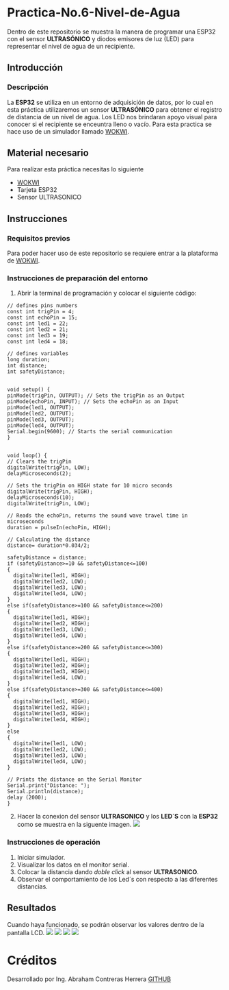 # Practica-No.6-Nivel-de-Agua
Dentro de este repositorio se muestra la manera de programar una ESP32 con el sensor **ULTRASÓNICO** y diodos emisores de luz (LED) para representar el nivel de agua de un recipiente.
## Introducción
### Descripción
La **ESP32** se utiliza en un entorno de adquisición de datos, por lo cual en esta práctica utilizaremos un sensor **ULTRASÓNICO** para obtener el registro de distancia de un nivel de agua. Los LED nos brindaran apoyo visual para conocer si el recipiente se enceuntra lleno o vacío. Para esta practica se hace uso de un simulador llamado [WOKWI](https://wokwi.com/projects/new/esp32).
## Material necesario
Para realizar esta práctica necesitas lo siguiente

- [WOKWI](https://wokwi.com/projects/new/esp32)
- Tarjeta ESP32
- Sensor ULTRASONICO
## Instrucciones
### Requisitos previos
Para poder hacer uso de este repositorio se requiere entrar a la plataforma de [WOKWI](https://wokwi.com/projects/new/esp32).
### Instrucciones de preparación del entorno
1. Abrir la terminal de programación y colocar el siguiente código:

```
// defines pins numbers
const int trigPin = 4;
const int echoPin = 15;
const int led1 = 22;
const int led2 = 21;
const int led3 = 19;
const int led4 = 18;

// defines variables
long duration;
int distance;
int safetyDistance;


void setup() {
pinMode(trigPin, OUTPUT); // Sets the trigPin as an Output
pinMode(echoPin, INPUT); // Sets the echoPin as an Input
pinMode(led1, OUTPUT);
pinMode(led2, OUTPUT);
pinMode(led3, OUTPUT);
pinMode(led4, OUTPUT);
Serial.begin(9600); // Starts the serial communication
}


void loop() {
// Clears the trigPin
digitalWrite(trigPin, LOW);
delayMicroseconds(2);

// Sets the trigPin on HIGH state for 10 micro seconds
digitalWrite(trigPin, HIGH);
delayMicroseconds(10);
digitalWrite(trigPin, LOW);

// Reads the echoPin, returns the sound wave travel time in microseconds
duration = pulseIn(echoPin, HIGH);

// Calculating the distance
distance= duration*0.034/2;

safetyDistance = distance;
if (safetyDistance>=10 && safetyDistance<=100)
{
  digitalWrite(led1, HIGH);
  digitalWrite(led2, LOW);
  digitalWrite(led3, LOW);
  digitalWrite(led4, LOW);
}
else if(safetyDistance>=100 && safetyDistance<=200) 
{
  digitalWrite(led1, HIGH);
  digitalWrite(led2, HIGH);
  digitalWrite(led3, LOW);
  digitalWrite(led4, LOW);
}
else if(safetyDistance>=200 && safetyDistance<=300) 
{
  digitalWrite(led1, HIGH);
  digitalWrite(led2, HIGH);
  digitalWrite(led3, HIGH);
  digitalWrite(led4, LOW);
}
else if(safetyDistance>=300 && safetyDistance<=400) 
{
  digitalWrite(led1, HIGH);
  digitalWrite(led2, HIGH);
  digitalWrite(led3, HIGH);
  digitalWrite(led4, HIGH);
}
else
{
  digitalWrite(led1, LOW);
  digitalWrite(led2, LOW);
  digitalWrite(led3, LOW);
  digitalWrite(led4, LOW);
}

// Prints the distance on the Serial Monitor
Serial.print("Distance: ");
Serial.println(distance);
delay (2000);
}

```
2. Hacer la conexion del sensor **ULTRASONICO** y los **LED´S** con la **ESP32** como se muestra en la siguente imagen.
![](https://github.com/AbrahamCH1/Practica-No.6-Nivel-de-Agua/blob/main/Captura%20de%20pantalla%20(310).png?raw=true)

### Instrucciones de operación
1. Iniciar simulador.
2. Visualizar los datos en el monitor serial.
3. Colocar la distancia dando *doble click* al sensor **ULTRASONICO**.
5. Observar el comportamiento de los Led´s con respecto a las diferentes distancias. 
## Resultados
Cuando haya funcionado, se podrán observar los valores dentro de la pantalla LCD.
![](https://github.com/AbrahamCH1/Practica-No.6-Nivel-de-Agua/blob/main/Captura%20de%20pantalla%20(311).png?raw=true)
![](https://github.com/AbrahamCH1/Practica-No.6-Nivel-de-Agua/blob/main/Captura%20de%20pantalla%20(312).png?raw=true)
![](https://github.com/AbrahamCH1/Practica-No.6-Nivel-de-Agua/blob/main/Captura%20de%20pantalla%20(313).png?raw=true)
![](https://github.com/AbrahamCH1/Practica-No.6-Nivel-de-Agua/blob/main/Captura%20de%20pantalla%20(314).png?raw=true)

# Créditos
Desarrollado por Ing. Abraham Contreras Herrera
[GITHUB](https://github.com/AbrahamCH1)
